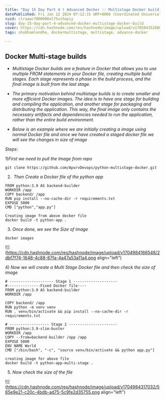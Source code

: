 ```yaml
---
title: "Day 15 Day Part 4 ( Advanced Docker :: Multistage Docker build)"
datePublished: Fri Jan 12 2024 07:12:15 GMT+0000 (Coordinated Universal Time)
cuid: clraawc7000000al75vz5epiy
slug: day-15-day-part-4-advanced-docker-multistage-docker-build
cover: https://cdn.hashnode.com/res/hashnode/image/upload/v1705043528865/f8dda897-ad38-4fc0-8a5b-5779f879213b.png
tags: shubhamlondhe, dockermultistage, multistage, advance-docker

---
```


## **Docker Multi-stage builds**

* *Multistage Docker builds are a feature in Docker that allows you to use multiple FROM statements in your Docker file, creating multiple build stages. Each stage represents a phase in the build process, and the final image is built from the last stage.*
    
* *The primary motivation behind multistage builds is to create smaller and more efficient Docker images. The idea is to have one stage for building and compiling the application, and another stage for packaging and distributing the application. This way, the final image only contains the necessary artifacts and dependencies needed to run the application, rather than the entire build environment.*
    
* *Below is an example where we are initially creating a image using normal Docker file and once we have created a staged docker file we will see the changes in size of image*
    

*Steps*:

1)*First we need to pull the Image from repo*

```plaintext
git clone https://github.com/ApurvDevops/python-multistage-docker.git
```

2)  *Then Create a Docker file of the python app*

```plaintext
FROM python:3.9 AS backend-builder
WORKDIR /app
COPY backend/ /app
RUN pip install --no-cache-dir -r requirements.txt
EXPOSE 5000
CMD ["python","app.py"]

Creating image from above docker file
docker build -t python-app .
```

3) *Once done, we see the Size of image* 

```plaintext
docker images
```

![](https://cdn.hashnode.com/res/hashnode/image/upload/v1704984166548/2dbf7f74-1648-4c88-87fa-4a47a53a11a4.png align="left")

4) *Now we will create a Multi Stage Docker file and then check the size of image*

```plaintext
# -------------------- Stage 1 --------------------
#---------------Fixed Docker file----
FROM python:3.9 AS backend-builder
WORKDIR /app

COPY backend/ /app
RUN python -m venv venv
RUN . venv/bin/activate && pip install --no-cache-dir -r requirements.txt

# ------------------ Stage 2 ----------------------
FROM python:3.9-slim-buster
WORKDIR /app
COPY --from=backend-builder /app /app
EXPOSE 5000
ENV NAME World
CMD ["/bin/bash", "-c", "source venv/bin/activate && python app.py"]

creating image for above file
docker build -t python-app-multi-stage .
```

5) *Now check the size of the file*

![](https://cdn.hashnode.com/res/hashnode/image/upload/v1704984317032/565e9e21-c20c-4bdb-ad75-5c9fe2d35755.png align="left")